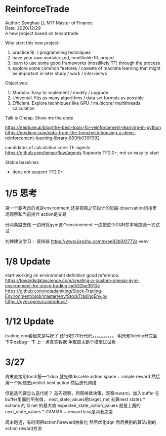 # ReinforceTrade
Author: Songhao LI, MIT Master of Finance\
Date: 2020/12/29\
A new project based on tensortrade

Why start this new project: 
1) practice RL / programming techniques
2) have your own modularized, modifiable RL project
3) learn to use some good frameworks (mostlikely TF) through the process
4) explore some common features / caveats of machine learning that might be important in later study / work / intervierws


Objectives:
1) Modular. Easy to implement / modify / upgrade 
2) Universal. Fits as many algorithms / data set formats as possible
3) Efficient. Explore techniques like GPU / multicore/ multithreads calculation

Talk is Cheap. Show me the code

https://neptune.ai/blog/the-best-tools-for-reinforcement-learning-in-python
https://medium.com/data-from-the-trenches/choosing-a-deep-reinforcement-learning-library-890fb0307092

candidates of calculation core:
TF-agents https://github.com/tensorflow/agents
Supports TF2.0+, not so easy to start

Stable baselines
- does not support TF2.0+


# 1/5 思考
第一个要考虑的点是environment
还是按照之前设计的思路 observation包括市场观察和当前持仓
action是交易

分两条路去做 一边研究gym这个environment 一边把这个DQN在本地跑通一次试试

刘神建议学习：
装饰器 https://www.jianshu.com/p/ee82b941772a
venv

# 1/8 Update
start working on environment definition
good reference: 
https://towardsdatascience.com/creating-a-custom-openai-gym-environment-for-stock-trading-be532be3910e
https://github.com/notadamking/Stock-Trading-Environment/blob/master/env/StockTradingEnv.py 
https://gym.openai.com/docs/

# 1/12 Update
trading env看起来是写好了 还行吧170行代码。。。。。。。。。。
明天和fidelity开完会 下午debug一下 上一点真实数据 争取周末跑个模型试试看

# 3/27 
周末直接用torch搭一个dqn
就先做discrete action space + simple reward
然后用一个网络去predict best action
然后迭代网络

但是迭代要怎么迭代呢？
首先观察，用网络做决策，观察reward，加入buffer
在buffer里面的所有值，
  next_state_values用target_net 去算next states * actions 的 Q net 的最大值
  expected_state_action_values 就是上面的 next_state_values * GAMMA + reward
  loss是两者之差



周末跑通，有时间把action和reward抽象化
然后优化dqn
然后换别的算法/别的action reward方法
